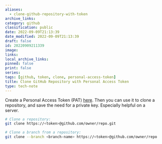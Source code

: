 ```yaml
---
aliases:
  - clone-github-repository-with-token
archive_links: 
category: github
classification: public
date: 2022-09-09T21:13:39
date_modified: 2022-09-09T21:13:39
draft: false
id: 20220909211339
image: 
links: 
local_archive_links: 
pinned: false
print: false
series: 
tags: [github, token, clone, personal-access-token]
title: Clone GitHub Repository with Personal Access Token
type: tech-note
---
```


Create a Personal Access Token (PAT) [here](https://github.com/settings/tokens/new). Then you can use it to clone a repository, and save the need for a private key. Especially helpful on a server.

```sh
# Clone a repository:
git clone https://<token>@github.com/owner/repo.git

# Clone a branch from a repository:
git clone --branch <branch-name> https://<token>@github.com/owner/repo.git
```